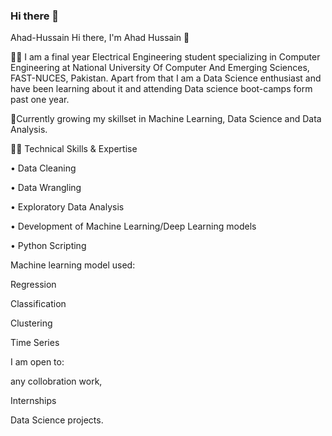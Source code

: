 ### Hi there 👋
Ahad-Hussain
Hi there, I'm Ahad Hussain 👋

👨🏽‍ I am a final year Electrical Engineering student specializing in Computer Engineering at National University Of Computer And Emerging Sciences, FAST-NUCES, Pakistan. Apart from that I am a Data Science enthusiast and have been learning about it and attending Data science boot-camps form past one year.

🌱Currently growing my skillset in Machine Learning, Data Science and Data Analysis.

👨‍💻 Technical Skills & Expertise

• Data Cleaning

• Data Wrangling

• Exploratory Data Analysis

• Development of Machine Learning/Deep Learning models

• Python Scripting

Machine learning model used:

Regression

Classification

Clustering

Time Series

I am open to:

any collobration work,

Internships

Data Science projects.

<!--
**ahad-02/ahad-02** is a ✨ _special_ ✨ repository because its `README.md` (this file) appears on your GitHub profile.

Here are some ideas to get you started:

- 🔭 I’m currently working on ...
- 🌱 I’m currently learning ...
- 👯 I’m looking to collaborate on ...
- 🤔 I’m looking for help with ...
- 💬 Ask me about ...
- 📫 How to reach me: ...
- 😄 Pronouns: ...
- ⚡ Fun fact: ...
-->
